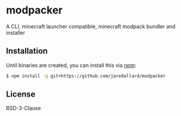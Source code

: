 # modpacker

A CLI, minecraft launcher compatible, minecraft modpack bundler and installer

## Installation

Until binaries are created, you can install this via [npm](https://npmjs.org):

```bash
$ npm install -g git+https://github.com/jaredallard/modpacker
```

## License

BSD-3-Clause